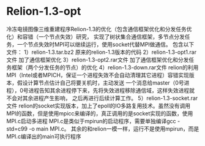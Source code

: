 # Relion-1.3-opt
冷冻电镜图像三维重建程序Relion-1.3的优化（包含通信框架优化和分发任务优化）和容错（一个节点失效）研究，
实现了树状集合通信框架，多节点分发任务，一个节点失效时MPI可以继续运行，使用socket代替MPI做通信。
包含以下文件：
1）relion-1.3.tar.bz2
  原来的relion-1.3版本的代码
2）relion-1.3-opt1.rar文件
  加了通信框架优化
3）relion-1.3-opt2.rar文件
  加了通信框架优化和分发任务框架（两个分发任务的节点）的优化
4）relion-1.3-down.rar文件
	relion的利用MPI（Intel或者MPICH，保证一个进程失效不会自动清理其它进程）容错实现版本，假设计算节点估计自己将要关机时，主动发送
	一个消息给master（0号进程），0号进程告知其余进程停下来，先将失效进程移除通信域，这样失效进程就不会对其余进程产生影响，
	之后再进行后续计算工作。
5）relion-1.3-socket.rar文件
  relion的socket实现版本，加上了epoll的IO多路复用技术。虽然没有调用MPI的函数，但是使用mpicc来编译的，真正调用的是socket实现的函数，使用MPI.c启动多进程
	MPI.c是类似于mpirun的启动程序，需要单独编译gcc -std=c99 -o main MPI.c。
	其余的和relion一模一样，运行不是使用mpirun，而是MPI.c编译出的main可执行程序
